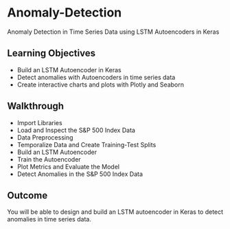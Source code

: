 # Anomaly-Detection
Anomaly Detection in Time Series Data using LSTM Autoencoders in Keras

## Learning Objectives

- Build an LSTM Autoencoder in Keras
- Detect anomalies with Autoencoders in time series data
- Create interactive charts and plots with Plotly and Seaborn

## Walkthrough

- Import Libraries
- Load and Inspect the S&P 500 Index Data
- Data Preprocessing
- Temporalize Data and Create Training-Test Splits
- Build an LSTM Autoencoder
- Train the Autoencoder
- Plot Metrics and Evaluate the Model
- Detect Anomalies in the S&P 500 Index Data

## Outcome 

You will be able to design and build an LSTM autoencoder in Keras to detect anomalies in time series data.
